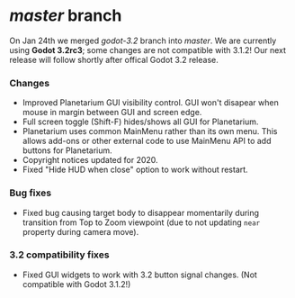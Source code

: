 # _master_ branch
On Jan 24th we merged _godot-3.2_ branch into _master_. We are currently using **Godot 3.2rc3**; some changes are not compatible with 3.1.2! Our next release will follow shortly after offical Godot 3.2 release.

### Changes
* Improved Planetarium GUI visibility control. GUI won't disapear when mouse in margin between GUI and screen edge.
* Full screen toggle (Shift-F) hides/shows all GUI for Planetarium. 
* Planetarium uses common MainMenu rather than its own menu. This allows add-ons or other external code to use MainMenu API to add buttons for Planetarium.
* Copyright notices updated for 2020.
* Fixed "Hide HUD when close" option to work without restart.

### Bug fixes
* Fixed bug causing target body to disappear momentarily during transition from Top to Zoom viewpoint (due to not updating `near` property during camera move).

### 3.2 compatibility fixes
* Fixed GUI widgets to work with 3.2 button signal changes. (Not compatible with Godot 3.1.2!)

